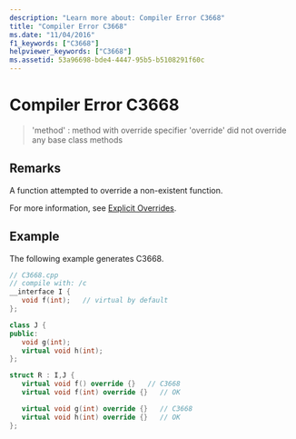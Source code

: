 ```yaml
---
description: "Learn more about: Compiler Error C3668"
title: "Compiler Error C3668"
ms.date: "11/04/2016"
f1_keywords: ["C3668"]
helpviewer_keywords: ["C3668"]
ms.assetid: 53a96698-bde4-4447-95b5-b5108291f60c
---
```

# Compiler Error C3668

> 'method' : method with override specifier 'override' did not override any base class methods

## Remarks

A function attempted to override a non-existent function.

For more information, see [Explicit Overrides](../../extensions/explicit-overrides-cpp-component-extensions.md).

## Example

The following example generates C3668.

```cpp
// C3668.cpp
// compile with: /c
__interface I {
   void f(int);   // virtual by default
};

class J {
public:
   void g(int);
   virtual void h(int);
};

struct R : I,J {
   virtual void f() override {}   // C3668
   virtual void f(int) override {}   // OK

   virtual void g(int) override {}   // C3668
   virtual void h(int) override {}   // OK
};
```
